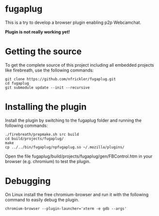fugaplug
========

This is a try to develop a browser plugin enabling p2p Webcamchat.

<b>Plugin is not really working yet!</b>

Getting the source
==================

To get the complete source of this project including all embedded projects like
firebreath, use the following commands:

    git clone https://github.com/nfrickler/fugaplug.git
    cd fugaplug
    git submodule update --init --recursive


Installing the plugin
=====================

Install the plugin by switching to the fugaplug folder and running the following
commands:

    ./firebreath/prepmake.sh src build
    cd build/projects/fugaplug/
    make
    cp ../../bin/fugaplug/npfugaplug.so ~/.mozilla/plugins/

Open the file
    fugaplug/build/projects/fugaplug/gen/FBControl.htm
in your browser (e.g. chromium) to test the plugin.


Debugging
=========

On Linux install the free chromium-browser and run it with the following command
to easily debug the plugin.

    chromium-browser --plugin-launcher='xterm -e gdb --args'
